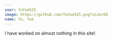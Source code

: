 ```yaml
---
user: YuYue525
image: https://github.com/YuYue525.png?size=50
name: Yu, Yue
---
```

I have worked on almost nothing in this site!
